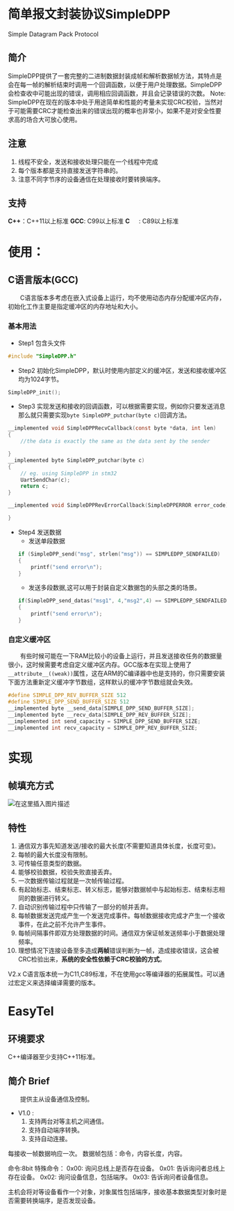 # 简单报文封装协议SimpleDPP
Simple Datagram Pack Protocol

## 简介
SimpleDPP提供了一套完整的二进制数据封装成帧和解析数据帧方法，其特点是会在每一帧的解析结束时调用一个回调函数，以便于用户处理数据。SimpleDPP会检查收中可能出现的错误，调用相应回调函数，并且会记录错误的次数。
Note: SimpleDPP在现在的版本中处于用途简单和性能的考量未实现CRC校验，当然对于可能需要CRC才能检查出来的错误出现的概率也非常小，如果不是对安全性要求高的场合大可放心使用。

## 注意
1. 线程不安全，发送和接收处理只能在一个线程中完成
2. 每个版本都是支持直接发送字符串的。
3. 注意不同字节序的设备通信在处理接收时要转换端序。

## 支持
**C++**：C++11以上标准
**GCC**: C99以上标准
**C**&ensp;&emsp;: C89以上标准


# 使用：
## C语言版本(GCC)
&emsp;&emsp;C语言版本多考虑在嵌入式设备上运行，均不使用动态内存分配缓冲区内存，初始化工作主要是指定缓冲区的内存地址和大小。
### 基本用法
- Step1 包含头文件
```c
#include "SimpleDPP.h"
```
- Step2 初始化SimpleDPP，默认时使用内部定义的缓冲区，发送和接收缓冲区均为1024字节。

```c
SimpleDPP_init();
```

- Step3 实现发送和接收的回调函数，可以根据需要实现，例如你只要发送消息那么就只需要实现`byte SimpleDPP_putchar(byte c)`回调方法。
```c
__implemented void SimpleDPPRecvCallback(const byte *data, int len)
{
    //the data is exactly the same as the data sent by the sender

}
__implemented byte SimpleDPP_putchar(byte c)
{
    // eg. using SimpleDPP in stm32
    UartSendChar(c);
    return c;
}

__implemented void SimpleDPPRevErrorCallback(SimpleDPPERROR error_code){

}
```

- Step4 发送数据
    - 发送单段数据
    ```c
    if (SimpleDPP_send("msg", strlen("msg")) == SIMPLEDPP_SENDFAILED)
    {
        printf("send error\n");
    }
    ```
    - 发送多段数据,这可以用于封装自定义数据包的头部之类的场景。
    ```c
    if(SimpleDPP_send_datas("msg1", 4,"msg2",4) == SIMPLEDPP_SENDFAILED)
    {
        printf("send error\n");
    }
    ```

### 自定义缓冲区
&emsp;&emsp;有些时候可能在一下RAM比较小的设备上运行，并且发送接收任务的数据量很小，这时候需要考虑自定义缓冲区内存。GCC版本在实现上使用了`__attribute__((weak))`属性，这在ARM的C编译器中也是支持的，你只需要安装下面方法重新定义缓冲字节数组，这样默认的缓冲字节数组就会失效。

```c
#define SIMPLE_DPP_REV_BUFFER_SIZE 512
#define SIMPLE_DPP_SEND_BUFFER_SIZE 512
__implemented byte __send_data[SIMPLE_DPP_SEND_BUFFER_SIZE];
__implemented byte __recv_data[SIMPLE_DPP_REV_BUFFER_SIZE];
__implemented int send_capacity = SIMPLE_DPP_SEND_BUFFER_SIZE;
__implemented int recv_capacity = SIMPLE_DPP_REV_BUFFER_SIZE;
```

# 实现

## 帧填充方式
![在这里插入图片描述](https://img-blog.csdnimg.cn/23c1019c60f94904a6c1451e74ac32af.png?x-oss-process=image/watermark,type_d3F5LXplbmhlaQ,shadow_50,text_Q1NETiBA5Za15Za16ZSk6ZSk5L2g5bCP5Y-v54ix,size_20,color_FFFFFF,t_70,g_se,x_16)

## 特性
1. 通信双方事先知道发送/接收的最大长度(不需要知道具体长度，长度可变)。
2. 每帧的最大长度没有限制。
3. 可传输任意类型的数据。
4. 能够校验数据，校验失败直接丢弃。
5. 一次数据传输过程就是一次帧传输过程。
6. 有起始标志、结束标志、转义标志，能够对数据帧中与起始标志、结束标志相同的数据进行转义。
7. 自动识别传输过程中只传输了一部分的帧并丢弃。
8. 每帧数据发送完成产生一个发送完成事件。每帧数据接收完成才产生一个接收事件，在此之前不允许产生事件。
9. 每帧间隔事件即双方处理数据的时间。通信双方保证帧发送频率小于数据处理频率。
10. 理想情况下连接设备至多造成**两帧**错误判断为一帧，造成接收错误，这会被CRC检验出来，**系统的安全性依赖于CRC校验的方式**。


V2.x C语言版本统一为C11,C89标准，不在使用gcc等编译器的拓展属性。可以通过宏定义来选择编译需要的版本。





# EasyTel

## 环境要求

 C++编译器至少支持C++11标准。

## 简介 Brief

&emsp;&emsp;提供主从设备通信及控制。

- V1.0 : 
  1. 支持两台对等主机之间通信。
  2. 支持自动端序转换。
  3. 支持自动连接。

每接收一帧数据响应一次。
数据帧包括：命令，内容长度，内容。

命令:8bit
特殊命令：
0x00: 询问总线上是否存在设备。
0x01: 告诉询问者总线上存在设备。
0x02: 询问设备信息，包括端序。
0x03: 告诉询问者设备信息。

主机会将对等设备看作一个对象，对象属性包括端序，接收基本数据类型对象时是否需要转换端序，是否发现设备。


<!-- - V1.0 : 
    1. 支持一台主机多台从机。
        a. 总线的使用完全由主机控制，从机不能主动发出消息。
    2. 支持自动端序转换。
    3. 支持自动连接。 -->

​    